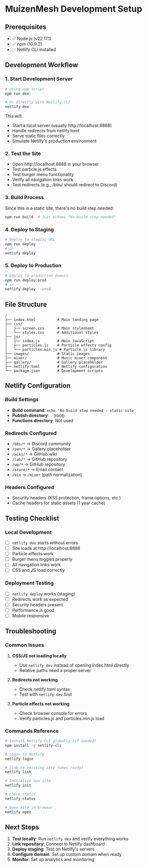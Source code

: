 # MuizenMesh Development Setup

## Prerequisites
- ✅ Node.js (v22.17.1)
- ✅ npm (10.9.2) 
- ✅ Netlify CLI installed

## Development Workflow

### 1. Start Development Server
```bash
# Using npm script
npm run dev

# Or directly with Netlify CLI
netlify dev
```

This will:
- Start a local server (usually http://localhost:8888)
- Handle redirects from netlify.toml
- Serve static files correctly
- Simulate Netlify's production environment

### 2. Test the Site
- Open http://localhost:8888 in your browser
- Test particle.js effects
- Test burger menu functionality
- Verify all navigation links work
- Test redirects (e.g., /bbs/ should redirect to Discord)

### 3. Build Process
Since this is a static site, there's no build step needed:
```bash
npm run build  # Just echoes "No build step needed"
```

### 4. Deploy to Staging
```bash
# Deploy to staging URL
npm run deploy
# or
netlify deploy
```

### 5. Deploy to Production
```bash
# Deploy to production domain
npm run deploy:prod
# or
netlify deploy --prod
```

## File Structure
```
/
├── index.html          # Main landing page
├── css/
│   ├── screen.css      # Main stylesheet
│   └── styles.css      # Additional styles
├── js/
│   ├── index.js        # Main JavaScript
│   ├── particles.js    # Particle effects config
│   └── particles.min.js # Particle.js library
├── images/             # Static images
├── mixer/              # Music mixer component
├── gallery/            # Gallery placeholder
├── netlify.toml        # Netlify configuration
└── package.json        # Development scripts

```

## Netlify Configuration

### Build Settings
- **Build command**: `echo 'No build step needed - static site'`
- **Publish directory**: `.` (root)
- **Functions directory**: Not used

### Redirects Configured
- `/bbs/*` → Discord community
- `/zen/*` → Gallery placeholder  
- `/wiki/*` → GitHub wiki
- `/lab/*` → GitHub repository
- `/wp/*` → GitHub repository
- `/store/*` → Email contact
- `/mix` → `/mixer` (path normalization)

### Headers Configured
- Security headers (XSS protection, frame options, etc.)
- Cache headers for static assets (1 year cache)

## Testing Checklist

### Local Development
- [ ] `netlify dev` starts without errors
- [ ] Site loads at http://localhost:8888
- [ ] Particle effects work
- [ ] Burger menu toggles properly
- [ ] All navigation links work
- [ ] CSS and JS load correctly

### Deployment Testing
- [ ] `netlify deploy` works (staging)
- [ ] Redirects work as expected
- [ ] Security headers present
- [ ] Performance is good
- [ ] Mobile responsive

## Troubleshooting

### Common Issues

1. **CSS/JS not loading locally**
   - Use `netlify dev` instead of opening index.html directly
   - Relative paths need a proper server

2. **Redirects not working**
   - Check netlify.toml syntax
   - Test with `netlify dev` first

3. **Particle effects not working**
   - Check browser console for errors
   - Verify particles.js and particles.min.js load

### Commands Reference
```bash
# Install Netlify CLI globally (if needed)
npm install -g netlify-cli

# Login to Netlify
netlify login

# Link to existing site (when ready)
netlify link

# Initialize new site
netlify init

# Check status
netlify status

# Open site in browser
netlify open
```

## Next Steps

1. **Test locally**: Run `netlify dev` and verify everything works
2. **Link repository**: Connect to Netlify dashboard
3. **Deploy staging**: Test on Netlify's servers
4. **Configure domain**: Set up custom domain when ready
5. **Monitor**: Set up analytics and monitoring